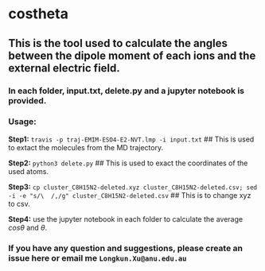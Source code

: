 # costheta

## This is the tool used to calculate the angles between the dipole moment of each ions and the external electric field. 

### In each folder, input.txt, delete.py and a jupyter notebook is provided.

### Usage:
**Step1:** `travis -p traj-EMIM-ESO4-E2-NVT.lmp -i input.txt` ## This is used to extact the molecules from the MD trajectory.

**Step2:** `python3 delete.py` ## This is used to exact the coordinates of the used atoms.

**Step3:** `cp cluster_C8H15N2-deleted.xyz cluster_C8H15N2-deleted.csv; sed -i -e "s/\  /,/g" cluster_C8H15N2-deleted.csv` ## This is to change xyz to csv. 

**Step4:** use the jupyter notebook in each folder to calculate the average $cos\theta$ and $\theta$.

### If you have any question and suggestions, please create an issue here or email me `Longkun.Xu@anu.edu.au`
